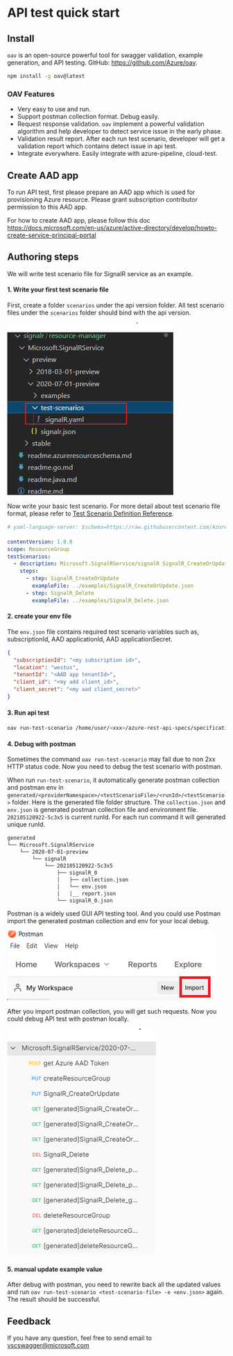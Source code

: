 <!--
 Copyright (c) 2021 Microsoft Corporation

 This software is released under the MIT License.
 https://opensource.org/licenses/MIT
-->

# API test quick start

## Install

`oav` is an open-source powerful tool for swagger validation, example generation, and API testing. GitHub: https://github.com/Azure/oav.

```sh
npm install -g oav@latest
```
### OAV Features
- Very easy to use and run.
- Support postman collection format. Debug easily.
- Request response validation. `oav` implement a powerful validation algorithm and help developer to detect service issue in the early phase.
- Validation result report. After each run test scenario, developer will get a validation report which contains detect issue in api test.
- Integrate everywhere. Easily integrate with azure-pipeline, cloud-test.


## Create AAD app

To run API test, first please prepare an AAD app which is used for provisioning Azure resource. Please grant subscription contributor permission to this AAD app.

For how to create AAD app, please follow this doc https://docs.microsoft.com/en-us/azure/active-directory/develop/howto-create-service-principal-portal

## Authoring steps

We will write test scenario file for SignalR service as an example.

#### 1. Write your first test scenario file

First, create a folder `scenarios` under the api version folder. All test scenario files under the `scenarios` folder should bind with the api version.

![](./folder-structure.png)

Now write your basic test scenario. For more detail about test scenario file format, please refer to
[Test Scenario Definition Reference](../references/TestDefinitionReference.md).

```yaml
# yaml-language-server: $schema=https://raw.githubusercontent.com/Azure/azure-rest-api-specs/main/documentation/test-scenario/schemas/v1.0/schema.json

contentVersion: 1.0.0
scope: ResourceGroup
testScenarios:
  - description: Microsoft.SignalRService/signalR SignalR_CreateOrUpdate
    steps:
      - step: SignalR_CreateOrUpdate
        exampleFile: ../examples/SignalR_CreateOrUpdate.json
      - step: SignalR_Delete
        exampleFile: ../examples/SignalR_Delete.json
```

#### 2. create your env file

The `env.json` file contains required test scenario variables such as, subscriptionId, AAD applicationId, AAD applicationSecret.

```json
{
  "subscriptionId": "<my subscription id>",
  "location": "westus",
  "tenantId": "<AAD app tenantId>",
  "client_id": "<my add client_id>",
  "client_secret": "<my aad client_secret>"
}
```

#### 3. Run api test

```sh
oav run-test-scenario /home/user/<xxx>/azure-rest-api-specs/specification/signalr/resource-manager/Microsoft.SignalRService/preview/2020-07-01-preview/scenarios/signalR.yaml -e env.json
```

#### 4. Debug with postman

Sometimes the command `oav run-test-scenario` may fail due to non 2xx HTTP status code. Now you need to debug the test scenario with postman.

When run `run-test-scenario`, it automatically generate postman collection and postman env in `generated/<providerNamespace>/<testScenarioFile>/<runId>/<testScenario>` folder. Here is the generated file folder structure. The `collection.json` and `env.json` is generated postman collection file and environment file. `202105120922-5c3x5` is current runId. For each run command it will generated unique runId.

```
generated
└── Microsoft.SignalRService
    └── 2020-07-01-preview
        └── signalR
            └── 202105120922-5c3x5
                ├── signalR_0
                │   ├── collection.json
                │   └── env.json
                |   |__ report.json
                └── signalR_0.json
```

Postman is a widely used GUI API testing tool. And you could use Postman import the generated postman collection and env for your local debug.

![](./import-postman-collection.png)

After you import postman collection, you will get such requests. Now you could debug API test with postman locally.

![](./postman-collection-signalr.PNG)

#### 5. manual update example value

After debug with postman, you need to rewrite back all the updated values and run `oav run-test-scenario <test-scenario-file> -e <env.json>` again. The result should be successful.

## Feedback

If you have any question, feel free to send email to vscswagger@microsoft.com
